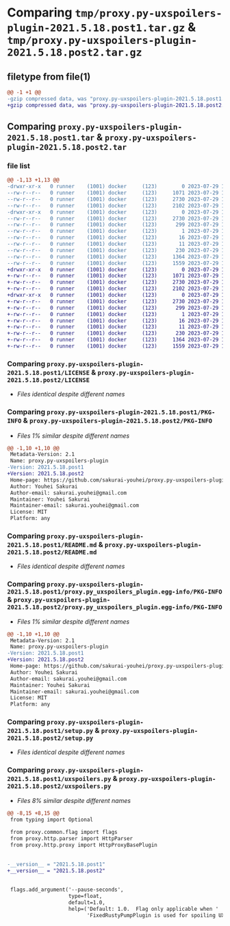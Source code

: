 # Comparing `tmp/proxy.py-uxspoilers-plugin-2021.5.18.post1.tar.gz` & `tmp/proxy.py-uxspoilers-plugin-2021.5.18.post2.tar.gz`

## filetype from file(1)

```diff
@@ -1 +1 @@
-gzip compressed data, was "proxy.py-uxspoilers-plugin-2021.5.18.post1.tar", last modified: Sat Jul 29 10:11:30 2023, max compression
+gzip compressed data, was "proxy.py-uxspoilers-plugin-2021.5.18.post2.tar", last modified: Sat Jul 29 10:15:01 2023, max compression
```

## Comparing `proxy.py-uxspoilers-plugin-2021.5.18.post1.tar` & `proxy.py-uxspoilers-plugin-2021.5.18.post2.tar`

### file list

```diff
@@ -1,13 +1,13 @@
-drwxr-xr-x   0 runner    (1001) docker     (123)        0 2023-07-29 10:11:30.806578 proxy.py-uxspoilers-plugin-2021.5.18.post1/
--rw-r--r--   0 runner    (1001) docker     (123)     1071 2023-07-29 10:11:19.000000 proxy.py-uxspoilers-plugin-2021.5.18.post1/LICENSE
--rw-r--r--   0 runner    (1001) docker     (123)     2730 2023-07-29 10:11:30.806578 proxy.py-uxspoilers-plugin-2021.5.18.post1/PKG-INFO
--rw-r--r--   0 runner    (1001) docker     (123)     2102 2023-07-29 10:11:19.000000 proxy.py-uxspoilers-plugin-2021.5.18.post1/README.md
-drwxr-xr-x   0 runner    (1001) docker     (123)        0 2023-07-29 10:11:30.806578 proxy.py-uxspoilers-plugin-2021.5.18.post1/proxy.py_uxspoilers_plugin.egg-info/
--rw-r--r--   0 runner    (1001) docker     (123)     2730 2023-07-29 10:11:30.000000 proxy.py-uxspoilers-plugin-2021.5.18.post1/proxy.py_uxspoilers_plugin.egg-info/PKG-INFO
--rw-r--r--   0 runner    (1001) docker     (123)      299 2023-07-29 10:11:30.000000 proxy.py-uxspoilers-plugin-2021.5.18.post1/proxy.py_uxspoilers_plugin.egg-info/SOURCES.txt
--rw-r--r--   0 runner    (1001) docker     (123)        1 2023-07-29 10:11:30.000000 proxy.py-uxspoilers-plugin-2021.5.18.post1/proxy.py_uxspoilers_plugin.egg-info/dependency_links.txt
--rw-r--r--   0 runner    (1001) docker     (123)       16 2023-07-29 10:11:30.000000 proxy.py-uxspoilers-plugin-2021.5.18.post1/proxy.py_uxspoilers_plugin.egg-info/requires.txt
--rw-r--r--   0 runner    (1001) docker     (123)       11 2023-07-29 10:11:30.000000 proxy.py-uxspoilers-plugin-2021.5.18.post1/proxy.py_uxspoilers_plugin.egg-info/top_level.txt
--rw-r--r--   0 runner    (1001) docker     (123)      230 2023-07-29 10:11:30.806578 proxy.py-uxspoilers-plugin-2021.5.18.post1/setup.cfg
--rw-r--r--   0 runner    (1001) docker     (123)     1364 2023-07-29 10:11:19.000000 proxy.py-uxspoilers-plugin-2021.5.18.post1/setup.py
--rw-r--r--   0 runner    (1001) docker     (123)     1559 2023-07-29 10:11:19.000000 proxy.py-uxspoilers-plugin-2021.5.18.post1/uxspoilers.py
+drwxr-xr-x   0 runner    (1001) docker     (123)        0 2023-07-29 10:15:01.460741 proxy.py-uxspoilers-plugin-2021.5.18.post2/
+-rw-r--r--   0 runner    (1001) docker     (123)     1071 2023-07-29 10:14:53.000000 proxy.py-uxspoilers-plugin-2021.5.18.post2/LICENSE
+-rw-r--r--   0 runner    (1001) docker     (123)     2730 2023-07-29 10:15:01.460741 proxy.py-uxspoilers-plugin-2021.5.18.post2/PKG-INFO
+-rw-r--r--   0 runner    (1001) docker     (123)     2102 2023-07-29 10:14:53.000000 proxy.py-uxspoilers-plugin-2021.5.18.post2/README.md
+drwxr-xr-x   0 runner    (1001) docker     (123)        0 2023-07-29 10:15:01.460741 proxy.py-uxspoilers-plugin-2021.5.18.post2/proxy.py_uxspoilers_plugin.egg-info/
+-rw-r--r--   0 runner    (1001) docker     (123)     2730 2023-07-29 10:15:01.000000 proxy.py-uxspoilers-plugin-2021.5.18.post2/proxy.py_uxspoilers_plugin.egg-info/PKG-INFO
+-rw-r--r--   0 runner    (1001) docker     (123)      299 2023-07-29 10:15:01.000000 proxy.py-uxspoilers-plugin-2021.5.18.post2/proxy.py_uxspoilers_plugin.egg-info/SOURCES.txt
+-rw-r--r--   0 runner    (1001) docker     (123)        1 2023-07-29 10:15:01.000000 proxy.py-uxspoilers-plugin-2021.5.18.post2/proxy.py_uxspoilers_plugin.egg-info/dependency_links.txt
+-rw-r--r--   0 runner    (1001) docker     (123)       16 2023-07-29 10:15:01.000000 proxy.py-uxspoilers-plugin-2021.5.18.post2/proxy.py_uxspoilers_plugin.egg-info/requires.txt
+-rw-r--r--   0 runner    (1001) docker     (123)       11 2023-07-29 10:15:01.000000 proxy.py-uxspoilers-plugin-2021.5.18.post2/proxy.py_uxspoilers_plugin.egg-info/top_level.txt
+-rw-r--r--   0 runner    (1001) docker     (123)      230 2023-07-29 10:15:01.464741 proxy.py-uxspoilers-plugin-2021.5.18.post2/setup.cfg
+-rw-r--r--   0 runner    (1001) docker     (123)     1364 2023-07-29 10:14:53.000000 proxy.py-uxspoilers-plugin-2021.5.18.post2/setup.py
+-rw-r--r--   0 runner    (1001) docker     (123)     1559 2023-07-29 10:14:53.000000 proxy.py-uxspoilers-plugin-2021.5.18.post2/uxspoilers.py
```

### Comparing `proxy.py-uxspoilers-plugin-2021.5.18.post1/LICENSE` & `proxy.py-uxspoilers-plugin-2021.5.18.post2/LICENSE`

 * *Files identical despite different names*

### Comparing `proxy.py-uxspoilers-plugin-2021.5.18.post1/PKG-INFO` & `proxy.py-uxspoilers-plugin-2021.5.18.post2/PKG-INFO`

 * *Files 1% similar despite different names*

```diff
@@ -1,10 +1,10 @@
 Metadata-Version: 2.1
 Name: proxy.py-uxspoilers-plugin
-Version: 2021.5.18.post1
+Version: 2021.5.18.post2
 Home-page: https://github.com/sakurai-youhei/proxy.py-uxspoilers-plugin
 Author: Youhei Sakurai
 Author-email: sakurai.youhei@gmail.com
 Maintainer: Youhei Sakurai
 Maintainer-email: sakurai.youhei@gmail.com
 License: MIT
 Platform: any
```

### Comparing `proxy.py-uxspoilers-plugin-2021.5.18.post1/README.md` & `proxy.py-uxspoilers-plugin-2021.5.18.post2/README.md`

 * *Files identical despite different names*

### Comparing `proxy.py-uxspoilers-plugin-2021.5.18.post1/proxy.py_uxspoilers_plugin.egg-info/PKG-INFO` & `proxy.py-uxspoilers-plugin-2021.5.18.post2/proxy.py_uxspoilers_plugin.egg-info/PKG-INFO`

 * *Files 1% similar despite different names*

```diff
@@ -1,10 +1,10 @@
 Metadata-Version: 2.1
 Name: proxy.py-uxspoilers-plugin
-Version: 2021.5.18.post1
+Version: 2021.5.18.post2
 Home-page: https://github.com/sakurai-youhei/proxy.py-uxspoilers-plugin
 Author: Youhei Sakurai
 Author-email: sakurai.youhei@gmail.com
 Maintainer: Youhei Sakurai
 Maintainer-email: sakurai.youhei@gmail.com
 License: MIT
 Platform: any
```

### Comparing `proxy.py-uxspoilers-plugin-2021.5.18.post1/setup.py` & `proxy.py-uxspoilers-plugin-2021.5.18.post2/setup.py`

 * *Files identical despite different names*

### Comparing `proxy.py-uxspoilers-plugin-2021.5.18.post1/uxspoilers.py` & `proxy.py-uxspoilers-plugin-2021.5.18.post2/uxspoilers.py`

 * *Files 8% similar despite different names*

```diff
@@ -8,15 +8,15 @@
 from typing import Optional
 
 from proxy.common.flag import flags
 from proxy.http.parser import HttpParser
 from proxy.http.proxy import HttpProxyBasePlugin
 
 
-__version__ = "2021.5.18.post1"
+__version__ = "2021.5.18.post2"
 
 
 flags.add_argument('--pause-seconds',
                    type=float,
                    default=1.0,
                    help=('Default: 1.0.  Flag only applicable when '
                          'FixedRustyPumpPlugin is used for spoiling UX.'))
```

